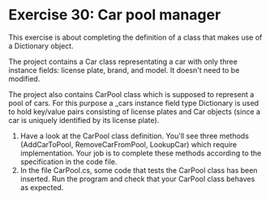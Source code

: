 ﻿# Exercise 30: Car pool manager

This exercise is about completing the definition of a class 
that makes use of a Dictionary object.

The project contains a Car class representating a car with only 
three instance fields: license plate, brand, and model. It doesn't 
need to be modified.

The project also contains CarPool class which is supposed to 
represent a pool of cars. For this purpose a _cars instance field 
type Dictionary is used to hold key/value pairs consisting of 
license plates and Car objects (since a car is uniquely identified
by its license plate).

  1. Have a look at the CarPool class definition. You'll see three 
     methods (AddCarToPool, RemoveCarFromPool, LookupCar) which require
	 implementation. Your job is to complete these methods according to 
	 the specification in the code file.
  2. In the file CarPool.cs, some code that tests the CarPool 
     class has been inserted. Run the program and check that your 
	 CarPool class behaves as expected.